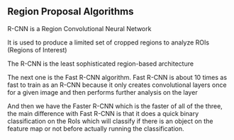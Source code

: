 ## Region Proposal Algorithms
R-CNN is a Region Convolutional Neural Network

It is used to produce a limited set of cropped regions to analyze ROIs (Regions of Interest) 

The R-CNN is the least sophisticated region-based architecture

The next one is the Fast R-CNN algorithm. Fast R-CNN is about 10 times as fast to train as an R-CNN because it only creates convolutional layers once for a given image and then performs further analysis on the layer

And then we have the Faster R-CNN which is the faster of all of the three, the main difference with Fast R-CNN is that it does a quick binary classification  on the RoIs which will classify if there is an object on the feature map or not before actually running the classification.